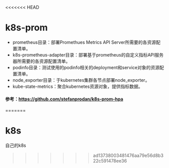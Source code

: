 <<<<<<< HEAD
# k8s-prom

- prometheus目录：部署Promethues Metrics API Server所需要的各资源配置清单。
- k8s-prometheus-adapter目录：部署基于prometheus的自定义指标API服务器所需要的各资源配置清单。
- podinfo目录：测试使用的podinfo相关的deployment和service对象的资源配置清单。
- node_exporter目录：于kubernetes集群各节点部署node_exporter。
- kube-state-metrics：聚合kubernetes资源对象，提供指标数据。


#### 参考：https://github.com/stefanprodan/k8s-prom-hpa

=======
# k8s
自己的k8s
>>>>>>> ad13738003481476aa79e56d8b322c591478ee36
